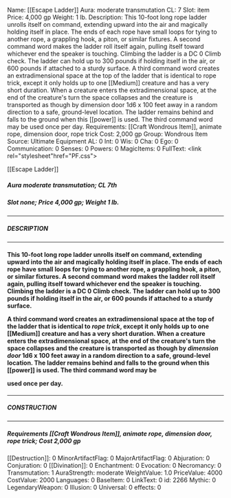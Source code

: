 Name: [[Escape Ladder]]
Aura: moderate transmutation
CL: 7
Slot: item
Price: 4,000 gp
Weight: 1 lb.
Description: This 10-foot long rope ladder unrolls itself on command, extending upward into the air and magically holding itself in place. The ends of each rope have small loops for tying to another rope, a grappling hook, a piton, or similar fixtures. A second command word makes the ladder roll itself again, pulling itself toward whichever end the speaker is touching. Climbing the ladder is a DC 0 Climb check. The ladder can hold up to 300 pounds if holding itself in the air, or 600 pounds if attached to a sturdy surface. A third command word creates an extradimensional space at the top of the ladder that is identical to rope trick, except it only holds up to one [[Medium]] creature and has a very short duration. When a creature enters the extradimensional space, at the end of the creature's turn the space collapses and the creature is transported as though by dimension door 1d6 x 100 feet away in a random direction to a safe, ground-level location. The ladder remains behind and falls to the ground when this [[power]] is used. The third command word may be used once per day.
Requirements: [[Craft Wondrous Item]], animate rope, dimension door, rope trick
Cost: 2,000 gp
Group: Wondrous Item
Source: Ultimate Equipment
AL: 0
Int: 0
Wis: 0
Cha: 0
Ego: 0
Communication: 0
Senses: 0
Powers: 0
MagicItems: 0
FullText: <link rel="stylesheet"href="PF.css"><div class="heading"><p class="alignleft">[[Escape Ladder]]</p><div style="clear: both;"></div></div><div><h5><b>Aura </b>moderate transmutation; <b>CL </b>7th</h5><h5><b>Slot </b>none; <b>Price </b>4,000 gp; <b>Weight </b>1 lb.</h5></div><hr/><div><h5><b>DESCRIPTION</b></h5></div><hr/><div><h4><p>This 10-foot long rope ladder unrolls itself on command, extending upward into the air and magically holding itself in place. The ends of each rope have small loops for tying to another rope, a grappling hook, a piton, or similar fixtures. A second command word makes the ladder roll itself again, pulling itself toward whichever end the speaker is touching. Climbing the ladder is a DC 0 Climb check. The ladder can hold up to 300 pounds if holding itself in the air, or 600 pounds if attached to a sturdy surface. </p><p>A third command word creates an extradimensional space at the top of the ladder that is identical to <i>rope trick</i>, except it only holds up to one [[Medium]] creature and has a very short duration. When a creature enters the extradimensional space, at the end of the creature's turn the space collapses and the creature is transported as though by <i>dimension door</i> 1d6 x 100 feet away in a random direction to a safe, ground-level location. The ladder remains behind and falls to the ground when this [[power]] is used. The third command word may be </p><p>used once per day.</p></h4></div><hr/><div><h5><b>CONSTRUCTION</b></h5></div><hr/><div><h5><b>Requirements </b>[[Craft Wondrous Item]], <i>animate rope</i>, <i>dimension door</i>, <i>rope trick</i>; <b>Cost </b>2,000 gp</h5></div>
[[Destruction]]: 0
MinorArtifactFlag: 0
MajorArtifactFlag: 0
Abjuration: 0
Conjuration: 0
[[Divination]]: 0
Enchantment: 0
Evocation: 0
Necromancy: 0
Transmutation: 1
AuraStrength: moderate
WeightValue: 1.0
PriceValue: 4000
CostValue: 2000
Languages: 0
BaseItem: 0
LinkText: 0
id: 2266
Mythic: 0
LegendaryWeapon: 0
Illusion: 0
Universal: 0
effects: 0
